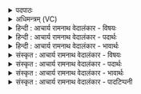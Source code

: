 <details><summary>पदपाठः</summary>

त्व꣡या꣢꣯। व꣣य꣢म्। प꣡व꣢꣯मानेन। सो꣣म। भ꣡रे꣢꣯। कृ꣣त꣢म्। वि। चि꣣नुयाम। श꣡श्व꣢꣯त्। तत्। नः꣣। मित्रः꣢। मि꣣। त्रः꣢। व꣡रु꣢꣯णः। मा꣣महन्ताम्। अ꣡दि꣢꣯तिः। अ। दि꣣तिः। सि꣡न्धुः꣢꣯। पृ꣣थिवी꣢। उ꣣त꣢। द्यौः। ५९०।
</details>

<details><summary>अधिमन्त्रम् (VC)</summary>

- पवमानः सोमः
- कुत्स आङ्गिरसः
- त्रिष्टुप्
- धैवतः
- आरण्यं काण्डम्
</details>

<details><summary>हिन्दी : आचार्य रामनाथ वेदालंकार - विषयः</summary>

अगली ऋचा का देवता पवमान सोम है। उससे प्रार्थना की गयी है।
</details>

<details><summary>हिन्दी : आचार्य रामनाथ वेदालंकार - पदार्थः</summary>

पदार्थान्वयभाषाः -  हे (सोम) प्रेरक परमात्मन् ! (पवमानेन) पवित्रकर्ता (त्वया) तुझ सहायक के द्वारा (वयम्) हम शूरवीर लोग (भरे) जीवन-संग्राम में (शश्वत्) निरन्तर (कृतम्) कर्म को (वि चिनुयाम) विशेषरूप से चुनें। (तत्) इस कारण (मित्रः) वायु, (वरुणः) अग्नि, (अदितिः) उषा, (सिन्धुः) अन्तरिक्ष-समुद्र अथवा पार्थिव समुद्र, (पृथिवी) भूमि (उत) और (द्यौः) द्युलोक अथवा सूर्य (नः) हमें (मामहन्ताम्) सत्कार से बढ़ाएँ। अथवा—(मित्रः) प्राण, (वरुणः) अपान, (अदितिः) वाणी, (सिन्धुः) हृदय-समुद्र, (पृथिवी) शरीर (उत) और (द्यौः) प्रकाशयुक्त बुद्धि वा आत्मा (नः मामहन्ताम्) हमें बढ़ाएँ। अथवा—(मित्रः) ब्राह्मणवर्ण, (वरुणः) क्षत्रियवर्ण, (अदितिः) न पीड़ित की जाने योग्य नारी जाति, (समुद्रः) समुद्र के तुल्य धन का संचय करनेवाला वैश्यवर्ण, (पृथिवी) राष्ट्रभूमि (उत) और (द्यौः) यशोमयी राजसभा (नः मामहन्ताम्) हम प्रजाजनों को अतिशय समृद्ध करें ॥५॥
</details>

<details><summary>हिन्दी : आचार्य रामनाथ वेदालंकार - भावार्थः</summary>

भावार्थभाषाः -  ‘मेरे दाहिने हाथ में कर्म है, बाएँ हाथ में विजय रखी हुई है।’ अथ० ७।५०।८, इस सिद्धान्त के अनुसार संसार में जो कर्म को अपनाता है, वही विजय पाता है। इस कर्मयोग के मार्ग में परमेश्वर के अतिरिक्त अग्नि-वायु-सूर्य आदि बाह्य देव, प्राण-अपान-वाणी-मन आदि आन्तरिक देव और ब्राह्मण-क्षत्रिय आदि राष्ट्र के देव हमारे सहायक और प्रेरक बन सकते हैं ॥५॥
</details>

<details><summary>संस्कृत : आचार्य रामनाथ वेदालंकार - विषयः</summary>

अथ पवमानः सोमो देवता। तं प्रार्थयते।
</details>

<details><summary>संस्कृत : आचार्य रामनाथ वेदालंकार - पदार्थः</summary>

पदार्थान्वयभाषाः -  हे (सोम) प्रेरक परमात्मन् ! (पवमानेन) पवित्रतासम्पादकेन (त्वया) सहायकेन (वयम्) शूराः जनाः (भरे) जीवनसंग्रामे। भर इति संग्रामनाम। निघं० २।१७। भर इति संग्रामनाम, भरतेर्वा हरतेर्वा। निरु० ४।२३। (शश्वत्) निरन्तरम् (कृतम्) कर्म (वि चिनुयाम) विशेषेण संगृह्णीयाम। (तत्) तस्मात् (मित्रः) वायुः। अयं वै वायुर्मित्रो योऽयं पवते। श० ६।५।७।१४। (वरुणः) अग्निः। यो वै वरुणः सोऽग्निः। श० ५।२।४।१३। यो वाऽग्निः स वरुणः तदप्येतद् ऋषिणोक्तम्—त्वमग्ने वरुणो जायसे यदिति। ऐ० ६।२६। (अदितिः) उषाः। निरुक्ते उत्तमस्थानीयासु देवतासु पठितत्वाद् अदितिरित्यनेन उषा गृह्यते। (सिन्धुः) अन्तरिक्षसमुद्रः, पार्थिवसमुद्रो वा, (पृथिवी) भूमिः, (उत) अपि च (द्यौः) द्युलोकः सूर्यो वा (नः) अस्मान् (मामहन्ताम्) सत्कारेण वर्धयन्ताम्। मह पूजायाम्, भ्वादिः लोट्। व्यत्ययेन शपः श्लुः। द्वित्वे तुजादित्वादभ्यासस्य दीर्घः। व्यत्ययेनात्मनेपदम्। यद्वा—(मित्रः) प्राणः, (वरुणः) अपानः। प्राणो वै मित्रोऽपानो वरुणः। श० ८।२।५।६। (अदितिः) वाक्। अदितिरिति वाङ्नामसु पठितम्। निघं० १।११। (सिन्धुः) हृदयसमुद्रः, (पृथिवी) देहयष्टिः। पृथिवी शरीरम् इति श्रुतेः। अथर्व ५।९।७। (उत) अपि च (द्यौः) द्योतमाना बुद्धिः द्युतिमान् आत्मा वा (नः मामहन्ताम्) अस्मान् वर्धयन्ताम्। यद्वा—(मित्रः) ब्राह्मणवर्णः, (वरुणः) क्षत्रियवर्णः। ब्रह्मैव मित्रः क्षत्रं वरुणः। श० ४।१।४।१ इति श्रुतेः। (अदितिः) अपीडनीया नारीजातिः, (सिन्धुः) समुद्रवत् धनसंचयकारी वैश्यवर्णः, (पृथिवी) राष्ट्रभूमिः (उत) अपि च (द्यौः) यशस्विनी राजसभा (नः मामहन्ताम्) अस्मान् प्रजाजनान् अतिशयेन वर्धयन्ताम् ॥५॥
</details>

<details><summary>संस्कृत : आचार्य रामनाथ वेदालंकार - भावार्थः</summary>

भावार्थभाषाः -  ‘कृतं मे दक्षिणे हस्ते जयो मे सव्य आहितः।’ अथ० ७।५०।८ इति नयानुसारं संसारे यः कर्म विचिनुते स एव विजयं समश्नुते। कर्ममार्गेऽस्मिन् परमेश्वरातिरिक्तम् अग्निवायुसूर्यादयो बाह्या देवाः, प्राणापानवाङ्मनःप्रभृतय आभ्यन्तरा देवाः, ब्राह्मणक्षत्रियाद्याः राष्ट्रदेवाश्चास्माकं सहायकाः प्रेरकाश्च भवितुमर्हन्ति ॥५॥
</details>

<details><summary>संस्कृत : आचार्य रामनाथ वेदालंकार - पादटिप्पनी</summary>

टिप्पणी:   १. ऋ० ९।९७।५८ ऋषिः कुत्सः।
</details>